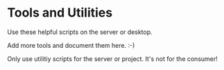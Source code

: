 # Tools and Utilities
Use these helpful scripts on the server or desktop. 

Add more tools and document them here. :-)

Only use utilitiy scripts for the server or project. It's not for the consumer! 

